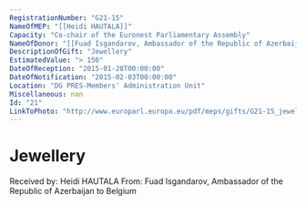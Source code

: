 ```yaml
---
RegistrationNumber: "G21-15"
NameOfMEP: "[[Heidi HAUTALA]]"
Capacity: "Co-chair of the Euronest Parliamentary Assembly"
NameOfDonor: "[[Fuad Isgandarov, Ambassador of the Republic of Azerbaijan to Belgium]]"
DescriptionOfGift: "Jewellery"
EstimatedValue: "> 150"
DateOfReception: "2015-01-28T00:00:00"
DateOfNotification: "2015-02-03T00:00:00"
Location: "DG PRES-Members' Administration Unit"
Miscellaneous: nan
Id: "21"
LinkToPhoto: "http://www.europarl.europa.eu/pdf/meps/gifts/G21-15_jewellery.jpg#"
---
```


# Jewellery

Received by: Heidi HAUTALA
From: Fuad Isgandarov, Ambassador of the Republic of Azerbaijan to Belgium

